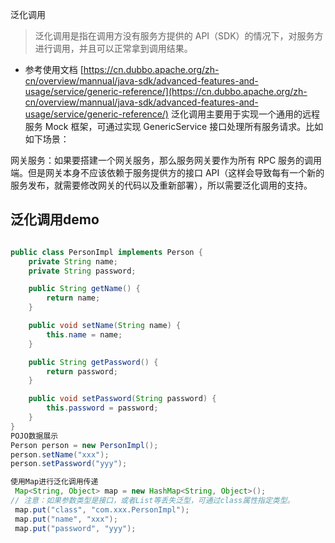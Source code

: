 泛化调用
> 泛化调用是指在调用方没有服务方提供的 API（SDK）的情况下，对服务方进行调用，并且可以正常拿到调用结果。
- 参考使用文档
[https://cn.dubbo.apache.org/zh-cn/overview/mannual/java-sdk/advanced-features-and-usage/service/generic-reference/](https://cn.dubbo.apache.org/zh-cn/overview/mannual/java-sdk/advanced-features-and-usage/service/generic-reference/)
  泛化调用主要用于实现一个通用的远程服务 Mock 框架，可通过实现 GenericService 接口处理所有服务请求。比如如下场景：

网关服务：如果要搭建一个网关服务，那么服务网关要作为所有 RPC 服务的调用端。但是网关本身不应该依赖于服务提供方的接口 API（这样会导致每有一个新的服务发布，就需要修改网关的代码以及重新部署），所以需要泛化调用的支持。
  
## 泛化调用demo
```java

public class PersonImpl implements Person {
    private String name;
    private String password;

    public String getName() {
        return name;
    }

    public void setName(String name) {
        this.name = name;
    }

    public String getPassword() {
        return password;
    }

    public void setPassword(String password) {
        this.password = password;
    }
}
POJO数据展示
Person person = new PersonImpl(); 
person.setName("xxx");
person.setPassword("yyy");

使用Map进行泛化调用传递 
 Map<String, Object> map = new HashMap<String, Object>();
// 注意：如果参数类型是接口，或者List等丢失泛型，可通过class属性指定类型。
 map.put("class", "com.xxx.PersonImpl");
 map.put("name", "xxx");
 map.put("password", "yyy");
```